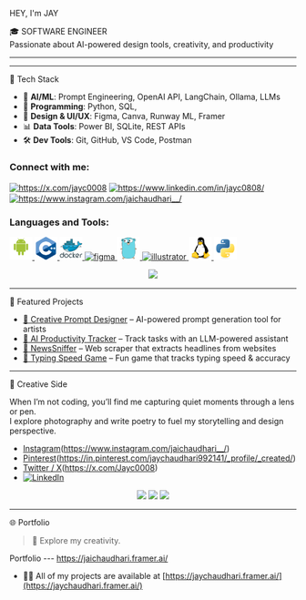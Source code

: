  HEY, I'm JAY

🎓 SOFTWARE ENGINEER   
   Passionate about AI-powered design tools, creativity, and productivity  
  

---


---

🚀 Tech Stack

- 🧠 **AI/ML**: Prompt Engineering, OpenAI API, LangChain, Ollama, LLMs
- 🐍 **Programming**: Python, SQL, 
- 🎨 **Design & UI/UX**: Figma, Canva, Runway ML, Framer
- 📊 **Data Tools**: Power BI, SQLite, REST APIs
- 🛠️ **Dev Tools**: Git, GitHub, VS Code, Postman
<h3 align="left">Connect with me:</h3>
<p align="left">
<a href="https://twitter.com/https://x.com/jayc0008" target="blank"><img align="center" src="https://raw.githubusercontent.com/rahuldkjain/github-profile-readme-generator/master/src/images/icons/Social/twitter.svg" alt="https://x.com/jayc0008" height="30" width="40" /></a>
<a href="https://linkedin.com/in/https://www.linkedin.com/in/jayc0808/" target="blank"><img align="center" src="https://raw.githubusercontent.com/rahuldkjain/github-profile-readme-generator/master/src/images/icons/Social/linked-in-alt.svg" alt="https://www.linkedin.com/in/jayc0808/" height="30" width="40" /></a>
<a href="https://instagram.com/https://www.instagram.com/jaichaudhari__/" target="blank"><img align="center" src="https://raw.githubusercontent.com/rahuldkjain/github-profile-readme-generator/master/src/images/icons/Social/instagram.svg" alt="https://www.instagram.com/jaichaudhari__/" height="30" width="40" /></a>
</p>

<h3 align="left">Languages and Tools:</h3>
<p align="left"> <a href="https://developer.android.com" target="_blank" rel="noreferrer"> <img src="https://raw.githubusercontent.com/devicons/devicon/master/icons/android/android-original-wordmark.svg" alt="android" width="40" height="40"/> </a> <a href="https://www.w3schools.com/cpp/" target="_blank" rel="noreferrer"> <img src="https://raw.githubusercontent.com/devicons/devicon/master/icons/cplusplus/cplusplus-original.svg" alt="cplusplus" width="40" height="40"/> </a> <a href="https://www.docker.com/" target="_blank" rel="noreferrer"> <img src="https://raw.githubusercontent.com/devicons/devicon/master/icons/docker/docker-original-wordmark.svg" alt="docker" width="40" height="40"/> </a> <a href="https://www.figma.com/" target="_blank" rel="noreferrer"> <img src="https://www.vectorlogo.zone/logos/figma/figma-icon.svg" alt="figma" width="40" height="40"/> </a> <a href="https://golang.org" target="_blank" rel="noreferrer"> <img src="https://raw.githubusercontent.com/devicons/devicon/master/icons/go/go-original.svg" alt="go" width="40" height="40"/> </a> <a href="https://www.adobe.com/in/products/illustrator.html" target="_blank" rel="noreferrer"> <img src="https://www.vectorlogo.zone/logos/adobe_illustrator/adobe_illustrator-icon.svg" alt="illustrator" width="40" height="40"/> </a> <a href="https://www.linux.org/" target="_blank" rel="noreferrer"> <img src="https://raw.githubusercontent.com/devicons/devicon/master/icons/linux/linux-original.svg" alt="linux" width="40" height="40"/> </a> <a href="https://www.python.org" target="_blank" rel="noreferrer"> <img src="https://raw.githubusercontent.com/devicons/devicon/master/icons/python/python-original.svg" alt="python" width="40" height="40"/> </a> </p>
<p align="center">
  <img src="https://skillicons.dev/icons?i=python,java,mysql,sqlite,git,github,figma,react,powershell,vscode&theme=dark" />
</p>

---

 💼 Featured Projects

- [🎨 Creative Prompt Designer](https://github.com/jackc000/Creative-Prompt-Designer) – AI-powered prompt generation tool for artists  
- [📅 AI Productivity Tracker](https://github.com/jackc000/ai-productivity-tracker) – Track tasks with an LLM-powered assistant  
- [📰 NewsSniffer](https://github.com/jackc000/NewsSniffer) – Web scraper that extracts headlines from websites  
- [🎯 Typing Speed Game](https://github.com/jackc000/typing-speed-game) – Fun game that tracks typing speed & accuracy

---

🎨 Creative Side

When I’m not coding, you’ll find me capturing quiet moments through a lens or pen.  
I explore photography and write poetry to fuel my storytelling and design perspective.

-    [Instagram](https://img.shields.io/badge/Instagram-%23E4405F.svg?logo=instagram&logoColor=white)(https://www.instagram.com/jaichaudhari__/)  
-    [Pinterest](https://img.shields.io/badge/Pinterest-%23BD081C.svg?logo=pinterest&logoColor=white)(https://in.pinterest.com/jaychaudhari992141/_profile/_created/)  
-    [Twitter / X](https://img.shields.io/badge/Twitter-%231DA1F2.svg?logo=twitter&logoColor=white)(https://x.com/Jayc0008)
-    [![LinkedIn](https://img.shields.io/badge/LinkedIn-blue?style=flat&logo=linkedin)](https://linkedin.com/in/jayc0808)  

<p align="center">
  <img src="https://img.shields.io/badge/AI-Generative%20AI-orange?style=for-the-badge&logo=openai&logoColor=white" />
  <img src="https://img.shields.io/badge/Prompt%20Engineering-000000?style=for-the-badge&logo=chainlink&logoColor=white" />
  <img src="https://img.shields.io/badge/Data%20Analysis-PowerBI-yellow?style=for-the-badge&logo=powerbi&logoColor=black" />
</p> 

---

🌐 Portfolio

> 🧩 Explore my creativity.
 
   Portfolio  --- https://jaichaudhari.framer.ai/
- 👨‍💻 All of my projects are available at [https://jaychaudhari.framer.ai/](https://jaychaudhari.framer.ai/)




